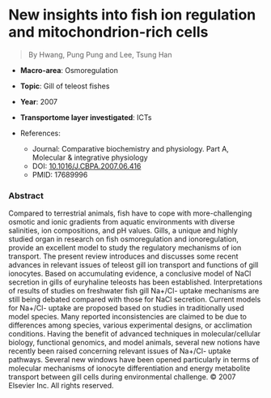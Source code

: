 # New insights into fish ion regulation and mitochondrion-rich cells

> By Hwang, Pung Pung and Lee, Tsung Han

- **Macro-area**: Osmoregulation
- **Topic**: Gill of teleost fishes
- **Year**: 2007
- **Transportome layer investigated**: ICTs

- References:
  - Journal: Comparative biochemistry and physiology. Part A, Molecular & integrative physiology
  - DOI: [10.1016/J.CBPA.2007.06.416](https://doi.org/10.1016/J.CBPA.2007.06.416)
  - PMID: 17689996

### Abstract

Compared to terrestrial animals, fish have to cope with more-challenging osmotic and ionic gradients from aquatic environments with diverse salinities, ion compositions, and pH values. Gills, a unique and highly studied organ in research on fish osmoregulation and ionoregulation, provide an excellent model to study the regulatory mechanisms of ion transport. The present review introduces and discusses some recent advances in relevant issues of teleost gill ion transport and functions of gill ionocytes. Based on accumulating evidence, a conclusive model of NaCl secretion in gills of euryhaline teleosts has been established. Interpretations of results of studies on freshwater fish gill Na+/Cl- uptake mechanisms are still being debated compared with those for NaCl secretion. Current models for Na+/Cl- uptake are proposed based on studies in traditionally used model species. Many reported inconsistencies are claimed to be due to differences among species, various experimental designs, or acclimation conditions. Having the benefit of advanced techniques in molecular/cellular biology, functional genomics, and model animals, several new notions have recently been raised concerning relevant issues of Na+/Cl- uptake pathways. Several new windows have been opened particularly in terms of molecular mechanisms of ionocyte differentiation and energy metabolite transport between gill cells during environmental challenge. © 2007 Elsevier Inc. All rights reserved.
